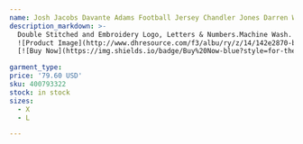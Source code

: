 ```yaml
---
name: Josh Jacobs Davante Adams Football Jersey Chandler Jones Darren Waller Maxx Crosby Derek Carr Hunter Renfrow Bo Jackson Las Vegas Raiders Ma
description_markdown: >-
  Double Stitched and Embroidery Logo, Letters & Numbers.Machine Wash. Fits true to size, Just take your normal size. If you like loose feeling,take one bigger size. 100% High Quality Polyester and Breathable Fabric.The weight of each garment is 0.3-0.5kg, and the package size is 40cm * 60cm * 5cm sleeves or short sleeves , breathable, quick dry.Available Colors: Balck and White and so on. Available Sizes: S-XXXL deal for jersey party, Halloween, 90S costume party, hiphop party, retro party, any type of training, Chrismas gift and daily life.
  ![Product Image](http://www.dhresource.com/f3/albu/ry/z/14/142e2870-b1b8-492a-bac7-d88048433659.jpg)
  [![Buy Now](https://img.shields.io/badge/Buy%20Now-blue?style=for-the-badge&logo=none)](https://www.jdoqocy.com/click-100820740-14451685?url=http%3A%2F%2Fwww.dhgate.com%2Fproduct%2Fmen-039-s-3-allen-iverson-basketball-jersey%2F400793322.html)

garment_type:
price: '79.60 USD'
sku: 400793322
stock: in stock
sizes:
  - X
  - L

---
```

